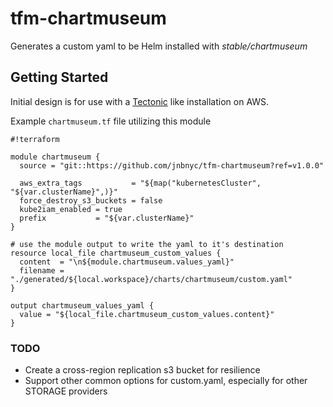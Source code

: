 # tfm-chartmuseum
Generates a custom yaml to be Helm installed with _stable/chartmuseum_

## Getting Started
Initial design is for use with a [Tectonic](https://github.com/coreos/tectonic-installer) like installation on AWS.

Example `chartmuseum.tf` file utilizing this module
```
#!terraform

module chartmuseum {
  source = "git::https://github.com/jnbnyc/tfm-chartmuseum?ref=v1.0.0"

  aws_extra_tags           = "${map("kubernetesCluster", "${var.clusterName}",)}"
  force_destroy_s3_buckets = false
  kube2iam_enabled = true
  prefix           = "${var.clusterName}"
}

# use the module output to write the yaml to it's destination
resource local_file chartmuseum_custom_values {
  content  = "\n${module.chartmuseum.values_yaml}"
  filename = "./generated/${local.workspace}/charts/chartmuseum/custom.yaml"
}

output chartmuseum_values_yaml {
  value = "${local_file.chartmuseum_custom_values.content}"
}
```

### TODO
- Create a cross-region replication s3 bucket for resilience
- Support other common options for custom.yaml, especially for other STORAGE providers
